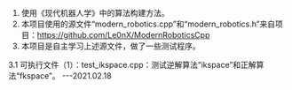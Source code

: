 1. 使用《现代机器人学》中的算法构建方法。
2. 本项目使用的源文件“modern_robotics.cpp”和“modern_robotics.h”来自项目：https://github.com/Le0nX/ModernRoboticsCpp
3. 本项目是自主学习上述源文件，做了一些测试程序。

3.1 可执行文件（1）：test_ikspace.cpp：测试逆解算法“ikspace”和正解算法“fkspace”。  ---2021.02.18
